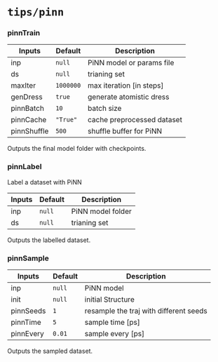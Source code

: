 # `tips/pinn`

### pinnTrain

| Inputs      | Default   | Description                |
|-------------|-----------|----------------------------|
| inp         | `null`    | PiNN model or params file  |
| ds          | `null`    | trianing set               |
| maxIter     | `1000000` | max iteration [in steps]   |
| genDress    | `true`    | generate atomistic dress   |
| pinnBatch   | `10`      | batch size                 |
| pinnCache   | `"True"`  | cache preprocessed dataset |
| pinnShuffle | `500`     | shuffle buffer for PiNN    |

Outputs the final model folder with checkpoints.


### pinnLabel
Label a dataset with PiNN

| Inputs | Default | Description       |
|--------|---------|-------------------|
| inp    | `null`  | PiNN model folder |
| ds     | `null`  | trianing set      |

Outputs the labelled dataset.

### pinnSample

| Inputs    | Default | Description                            |
|-----------|---------|----------------------------------------|
| inp       | `null`  | PiNN model                             |
| init      | `null`  | initial Structure                      |
| pinnSeeds | `1`     | resample the traj with different seeds |
| pinnTime  | `5`     | sample time [ps]                       |
| pinnEvery | `0.01`  | sample every [ps]                      |

Outputs the sampled dataset.
